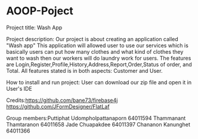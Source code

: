 # AOOP-Poject

Project title: Wash App

Project description: 
Our project is about creating an application called "Wash app" This application will allowed user to use our services which is basically users can put how many clothes and what kind of clothes they want to wash then our workers will do laundry work for users. 
The features are Login,Register,Profile,History,Address,Report,Order,Status of order, and Total. All features stated is in both aspects: Customer and User.

How to install and run project: User can download our zip file and open it in User's IDE

Credits:https://github.com/bane73/firebase4j
        https://github.com/JFormDesigner/FlatLaf
        
        
Group members:Puttiphat Udompholpattanaporn 64011594
              Thammanant Thamtaranon 64011658
              Jade Chuapakdee 64011397
              Chananon Kanunghet 64011366
